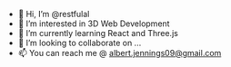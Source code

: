 - 👋 Hi, I’m @restfulal
- 👀 I’m interested in 3D Web Development
- 🌱 I’m currently learning React and Three.js
- 💞️ I’m looking to collaborate on ...
- 📫 You can reach me @ albert.jennings09@gmail.com

<!---
restfulal/restfulal is a ✨ special ✨ repository because its `README.md` (this file) appears on your GitHub profile.
You can click the Preview link to take a look at your changes.
--->
